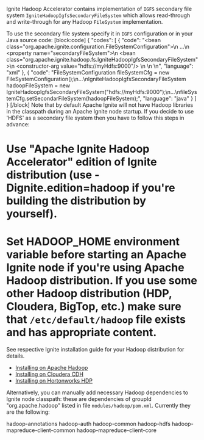 Ignite Hadoop Accelerator contains implementation of `IGFS` secondary file system `IgniteHadoopIgfsSecondaryFileSystem` which allows read-through and write-through for any Hadoop `FileSystem` implementation.

To use the secondary file system specify it in `IGFS` configuration or in your Java source code:
[block:code]
{
  "codes": [
    {
      "code": "<bean class=\"org.apache.ignite.configuration.FileSystemConfiguration\">\n  ...\n  <property name=\"secondaryFileSystem\">\n    <bean class=\"org.apache.ignite.hadoop.fs.IgniteHadoopIgfsSecondaryFileSystem\">\n      <constructor-arg value=\"hdfs://myHdfs:9000\"/>                            \n    </bean>\n  </property>\n</bean>",
      "language": "xml"
    },
    {
      "code": "FileSystemConfiguration fileSystemCfg = new FileSystemConfiguration();\n...\nIgniteHadoopIgfsSecondaryFileSystem hadoopFileSystem = new IgniteHadoopIgfsSecondaryFileSystem(\"hdfs://myHdfs:9000\");\n...\nfileSystemCfg.setSecondarFileSystem(hadoopFileSystem);",
      "language": "java"
    }
  ]
}
[/block]
Note that by default Apache Ignite will not have Hadoop libraries in the classpath during an Apache Ignite node startup. If you decide to use 'HDFS' as a secondary file system then you have to follow this steps in advance:

# Use "Apache Ignite Hadoop Accelerator" edition of Ignite distribution (use -Dignite.edition=hadoop if you're building the distribution by yourself).
# Set HADOOP_HOME environment variable before starting an Apache Ignite node if you're using Apache Hadoop distribution. If you use some other Hadoop distribution (HDP, Cloudera, BigTop, etc.) make sure that `/etc/default/hadoop` file exists and has appropriate content.

See respective Ignite installation guide for your Hadoop distribution for details.
  * [Installing on Apache Hadoop](doc:installing-on-apache-hadoop)
  * [Installing on Cloudera CDH](doc:installing-on-cloudera-cdh)
  * [Installing on Hortonworks HDP](doc:installing-on-hortonworks-hdp)


Alternatively, you can manually add necessary Hadoop dependencies to Ignite node classpath: these are dependencies of groupId "org.apache.hadoop" listed in file `modules/hadoop/pom.xml`. Currently they are the following:

hadoop-annotations
hadoop-auth
hadoop-common
hadoop-hdfs
hadoop-mapreduce-client-common
hadoop-mapreduce-client-core